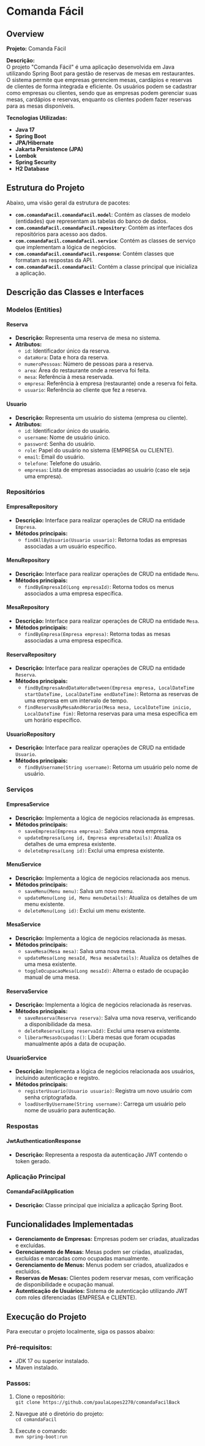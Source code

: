 # Comanda Fácil

## Overview

**Projeto:** Comanda Fácil

**Descrição:**  
O projeto "Comanda Fácil" é uma aplicação desenvolvida em Java utilizando Spring Boot para gestão de reservas de mesas em restaurantes. O sistema permite que empresas gerenciem mesas, cardápios e reservas de clientes de forma integrada e eficiente. Os usuários podem se cadastrar como empresas ou clientes, sendo que as empresas podem gerenciar suas mesas, cardápios e reservas, enquanto os clientes podem fazer reservas para as mesas disponíveis.

**Tecnologias Utilizadas:**
- **Java 17**
- **Spring Boot**
- **JPA/Hibernate**
- **Jakarta Persistence (JPA)**
- **Lombok**
- **Spring Security**
- **H2 Database**

## Estrutura do Projeto

Abaixo, uma visão geral da estrutura de pacotes:

- **`com.comandaFacil.comandaFacil.model`**: Contém as classes de modelo (entidades) que representam as tabelas do banco de dados.
- **`com.comandaFacil.comandaFacil.repository`**: Contém as interfaces dos repositórios para acesso aos dados.
- **`com.comandaFacil.comandaFacil.service`**: Contém as classes de serviço que implementam a lógica de negócios.
- **`com.comandaFacil.comandaFacil.response`**: Contém classes que formatam as respostas da API.
- **`com.comandaFacil.comandaFacil`**: Contém a classe principal que inicializa a aplicação.

## Descrição das Classes e Interfaces

### Modelos (Entities)

#### Reserva
- **Descrição:** Representa uma reserva de mesa no sistema.
- **Atributos:**
  - `id`: Identificador único da reserva.
  - `dataHora`: Data e hora da reserva.
  - `numeroPessoas`: Número de pessoas para a reserva.
  - `area`: Área do restaurante onde a reserva foi feita.
  - `mesa`: Referência à mesa reservada.
  - `empresa`: Referência à empresa (restaurante) onde a reserva foi feita.
  - `usuario`: Referência ao cliente que fez a reserva.

#### Usuario
- **Descrição:** Representa um usuário do sistema (empresa ou cliente).
- **Atributos:**
  - `id`: Identificador único do usuário.
  - `username`: Nome de usuário único.
  - `password`: Senha do usuário.
  - `role`: Papel do usuário no sistema (EMPRESA ou CLIENTE).
  - `email`: Email do usuário.
  - `telefone`: Telefone do usuário.
  - `empresas`: Lista de empresas associadas ao usuário (caso ele seja uma empresa).

### Repositórios

#### EmpresaRepository
- **Descrição:** Interface para realizar operações de CRUD na entidade `Empresa`.
- **Métodos principais:**
  - `findAllByUsuario(Usuario usuario)`: Retorna todas as empresas associadas a um usuário específico.

#### MenuRepository
- **Descrição:** Interface para realizar operações de CRUD na entidade `Menu`.
- **Métodos principais:**
  - `findByEmpresaId(Long empresaId)`: Retorna todos os menus associados a uma empresa específica.

#### MesaRepository
- **Descrição:** Interface para realizar operações de CRUD na entidade `Mesa`.
- **Métodos principais:**
  - `findByEmpresa(Empresa empresa)`: Retorna todas as mesas associadas a uma empresa específica.

#### ReservaRepository
- **Descrição:** Interface para realizar operações de CRUD na entidade `Reserva`.
- **Métodos principais:**
  - `findByEmpresaAndDataHoraBetween(Empresa empresa, LocalDateTime startDateTime, LocalDateTime endDateTime)`: Retorna as reservas de uma empresa em um intervalo de tempo.
  - `findReservasByMesaAndHorario(Mesa mesa, LocalDateTime inicio, LocalDateTime fim)`: Retorna reservas para uma mesa específica em um horário específico.

#### UsuarioRepository
- **Descrição:** Interface para realizar operações de CRUD na entidade `Usuario`.
- **Métodos principais:**
  - `findByUsername(String username)`: Retorna um usuário pelo nome de usuário.

### Serviços

#### EmpresaService
- **Descrição:** Implementa a lógica de negócios relacionada às empresas.
- **Métodos principais:**
  - `saveEmpresa(Empresa empresa)`: Salva uma nova empresa.
  - `updateEmpresa(Long id, Empresa empresaDetails)`: Atualiza os detalhes de uma empresa existente.
  - `deleteEmpresa(Long id)`: Exclui uma empresa existente.

#### MenuService
- **Descrição:** Implementa a lógica de negócios relacionada aos menus.
- **Métodos principais:**
  - `saveMenu(Menu menu)`: Salva um novo menu.
  - `updateMenu(Long id, Menu menuDetails)`: Atualiza os detalhes de um menu existente.
  - `deleteMenu(Long id)`: Exclui um menu existente.

#### MesaService
- **Descrição:** Implementa a lógica de negócios relacionada às mesas.
- **Métodos principais:**
  - `saveMesa(Mesa mesa)`: Salva uma nova mesa.
  - `updateMesa(Long mesaId, Mesa mesaDetails)`: Atualiza os detalhes de uma mesa existente.
  - `toggleOcupacaoMesa(Long mesaId)`: Alterna o estado de ocupação manual de uma mesa.

#### ReservaService
- **Descrição:** Implementa a lógica de negócios relacionada às reservas.
- **Métodos principais:**
  - `saveReserva(Reserva reserva)`: Salva uma nova reserva, verificando a disponibilidade da mesa.
  - `deleteReserva(Long reservaId)`: Exclui uma reserva existente.
  - `liberarMesasOcupadas()`: Libera mesas que foram ocupadas manualmente após a data de ocupação.

#### UsuarioService
- **Descrição:** Implementa a lógica de negócios relacionada aos usuários, incluindo autenticação e registro.
- **Métodos principais:**
  - `registerUsuario(Usuario usuario)`: Registra um novo usuário com senha criptografada.
  - `loadUserByUsername(String username)`: Carrega um usuário pelo nome de usuário para autenticação.

### Respostas

#### JwtAuthenticationResponse
- **Descrição:** Representa a resposta da autenticação JWT contendo o token gerado.

### Aplicação Principal

#### ComandaFacilApplication
- **Descrição:** Classe principal que inicializa a aplicação Spring Boot.

## Funcionalidades Implementadas

- **Gerenciamento de Empresas:** Empresas podem ser criadas, atualizadas e excluídas.
- **Gerenciamento de Mesas:** Mesas podem ser criadas, atualizadas, excluídas e marcadas como ocupadas manualmente.
- **Gerenciamento de Menus:** Menus podem ser criados, atualizados e excluídos.
- **Reservas de Mesas:** Clientes podem reservar mesas, com verificação de disponibilidade e ocupação manual.
- **Autenticação de Usuários:** Sistema de autenticação utilizando JWT com roles diferenciadas (EMPRESA e CLIENTE).

## Execução do Projeto

Para executar o projeto localmente, siga os passos abaixo:

### Pré-requisitos:
- JDK 17 ou superior instalado.
- Maven instalado.

### Passos:
1. Clone o repositório:  
   `git clone https://github.com/paulaLopes2270/comandaFacilBack`
   
2. Navegue até o diretório do projeto:  
   `cd comandaFacil`
   
3. Execute o comando:  
   `mvn spring-boot:run`

